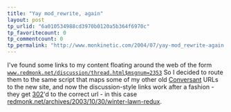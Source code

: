 ```yaml
---
title: "Yay mod_rewrite, again"
layout: post
tp_urlid: "6a010534988cd3970b0120a5b364f6970c"
tp_favoritecount: 0
tp_commentcount: 0
tp_permalink: "http://www.monkinetic.com/2004/07/yay-mod_rewrite-again.html"
---
```

I&#39;ve found some links to my content floating around the web of the form 
<code><a href="http://www.redmonk.net/discussion/thread.html$msgnum=2353">www.redmonk.net/discussion/thread.html$msgnum=2353</a></code> So I decided to route them to the same script that maps some of my other old <a href="http://free-conversant.com">Conversant</a> URLs to the new site, and now the discussion-style links work after a fashion - they get <a href="http://www.w3.org/Protocols/rfc2616/rfc2616-sec10.html#sec10.3.3">302</a>&#39;d to the correct url - in this case <a href="http://redmonk.net/archives/2003/10/30/winter-lawn-redux">redmonk.net/archives/2003/10/30/winter-lawn-redux</a>.
